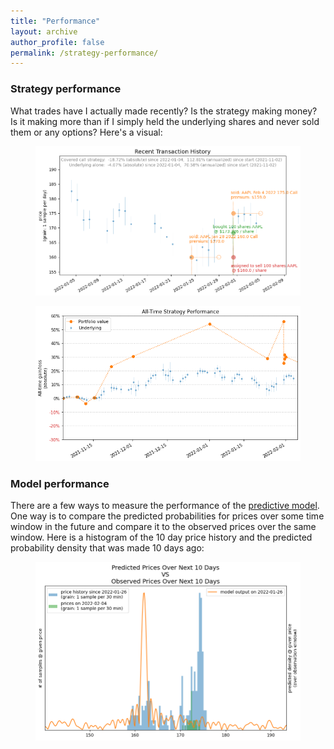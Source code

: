 ```yaml
---
title: "Performance"
layout: archive
author_profile: false
permalink: /strategy-performance/
---
```


### Strategy performance
What trades have I actually made recently? Is the strategy making money?  Is it making more than if I simply held the underlying shares and never sold them or any options? Here's a visual:
<figure class="half">
    <a href="../images/transaction_history.png"><img src="../images/transaction_history.png"></a>
</figure>
<figure class="half">
    <a href="../images/strategy_performance.png"><img src="../images/strategy_performance.png"></a>
</figure>

### Model performance
There are a few ways to measure the performance of the [predictive model](https://arkm97.github.io/covered-calls/volatility-model/).  One way is to compare the predicted probabilities for prices over some time window in the future and compare it to the observed prices over the same window.  Here is a histogram of the 10 day price history and the predicted probability density that was made 10 days ago:

<figure class="half">
    <a href="../images/prediction_vs_outcome.png"><img src="../images/prediction_vs_outcome.png"></a>
</figure>

